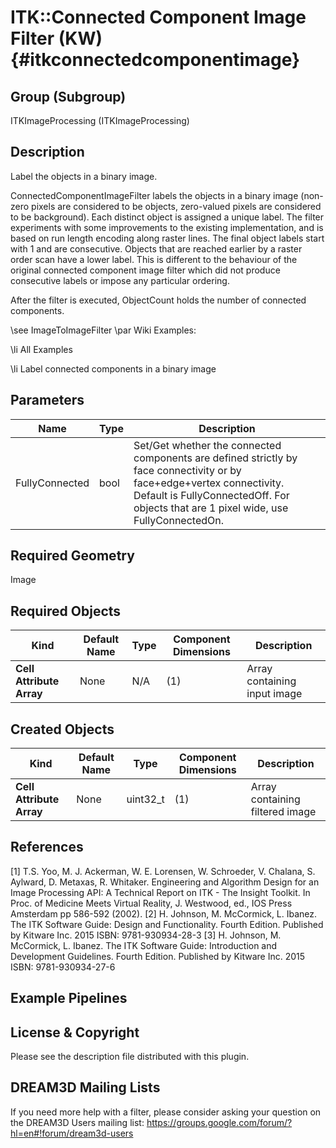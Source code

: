 ITK::Connected Component Image Filter (KW) {#itkconnectedcomponentimage}
==========================

## Group (Subgroup) ##

ITKImageProcessing (ITKImageProcessing)

## Description ##

Label the objects in a binary image.

ConnectedComponentImageFilter labels the objects in a binary image (non-zero pixels are considered to be objects, zero-valued pixels are considered to be background). Each distinct object is assigned a unique label. The filter experiments with some improvements to the existing implementation, and is based on run length encoding along raster lines. The final object labels start with 1 and are consecutive. Objects that are reached earlier by a raster order scan have a lower label. This is different to the behaviour of the original connected component image filter which did not produce consecutive labels or impose any particular ordering.

After the filter is executed, ObjectCount holds the number of connected components.

\see ImageToImageFilter 
\par Wiki Examples:

\li All Examples 

\li Label connected components in a binary image

## Parameters ##

| Name | Type | Description |
|------|------|-------------|
| FullyConnected | bool| Set/Get whether the connected components are defined strictly by face connectivity or by face+edge+vertex connectivity. Default is FullyConnectedOff. For objects that are 1 pixel wide, use FullyConnectedOn. |


## Required Geometry ##

Image

## Required Objects ##

| Kind | Default Name | Type | Component Dimensions | Description |
|------|--------------|------|----------------------|-------------|
| **Cell Attribute Array** | None | N/A | (1)  | Array containing input image

## Created Objects ##

| Kind | Default Name | Type | Component Dimensions | Description |
|------|--------------|------|----------------------|-------------|
| **Cell Attribute Array** | None | uint32_t | (1)  | Array containing filtered image

## References ##

[1] T.S. Yoo, M. J. Ackerman, W. E. Lorensen, W. Schroeder, V. Chalana, S. Aylward, D. Metaxas, R. Whitaker. Engineering and Algorithm Design for an Image Processing API: A Technical Report on ITK - The Insight Toolkit. In Proc. of Medicine Meets Virtual Reality, J. Westwood, ed., IOS Press Amsterdam pp 586-592 (2002). 
[2] H. Johnson, M. McCormick, L. Ibanez. The ITK Software Guide: Design and Functionality. Fourth Edition. Published by Kitware Inc. 2015 ISBN: 9781-930934-28-3
[3] H. Johnson, M. McCormick, L. Ibanez. The ITK Software Guide: Introduction and Development Guidelines. Fourth Edition. Published by Kitware Inc. 2015 ISBN: 9781-930934-27-6

## Example Pipelines ##



## License & Copyright ##

Please see the description file distributed with this plugin.

## DREAM3D Mailing Lists ##

If you need more help with a filter, please consider asking your question on the DREAM3D Users mailing list:
https://groups.google.com/forum/?hl=en#!forum/dream3d-users

